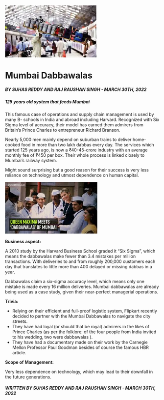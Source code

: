 ![dabbawalas](../../assets/images/blog/dabbawalas/1.webp)
# Mumbai Dabbawalas

##### *BY  SUHAS REDDY AND RAJ RAUSHAN SINGH - MARCH 30TH, 2022*

##### **125 years old system that feeds Mumbai**

This famous case of operations and supply chain management is used by many B- schools in India and abroad including Harvard. Recognized with Six Sigma level of accuracy, their model has earned them admirers from Britain’s Prince Charles to entrepreneur Richard Branson.

Nearly 5,000 men mainly depend on suburban trains to deliver home-cooked food in more than two lakh dabbas every day. The services which started 125 years ago, is now a ₹40-45-crore industry with an average monthly fee of ₹450 per box. Their whole process is linked closely to Mumbai’s railway system.

Might sound surprising but a good reason for their success is very less reliance on technology and utmost dependence on human capital.

![dabbawalas](../../assets/images/blog/dabbawalas/2.jpg)

**Business aspect:**

A 2010 study by the Harvard Business School graded it “Six Sigma”, which means the dabbawalas make fewer than 3.4 mistakes per million transactions. With deliveries to and from roughly 200,000 customers each day that translates to little more than 400 delayed or missing dabbas in a year.

Dabbawalas claim a six-sigma accuracy level, which means only one mistake is made every 16 million deliveries. Mumbai dabbawalas are already being used as a case study, given their near-perfect managerial operations.

**Trivia:**
- Relying on their efficient and full-proof logistic system, Flipkart recently decided to partner with the Mumbai Dabbawalas to navigate the city streets.
- They have had loyal (or should that be royal) admirers in the likes of Prince Charles (as per the folklore: of the four people from India invited to his wedding, two were dabbawalas ).
- They have had a documentary made on their work by the Carnegie Mellon Professor Paul Goodman besides of course the famous HBR article.

**Scope of Management:**

Very less dependence on technology, which may lead to their downfall in the future generations.

##### *WRITTEN BY  SUHAS REDDY AND RAJ RAUSHAN SINGH - MARCH 30TH, 2022*